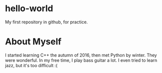 # hello-world
My first repository in github, for practice.

# About Myself
I started learning C++ the autumn of 2016, then met Python by winter. They were
wonderful.
In my free time, I play bass guitar a lot. I even tried to learn jazz, but it's
too difficult :(

